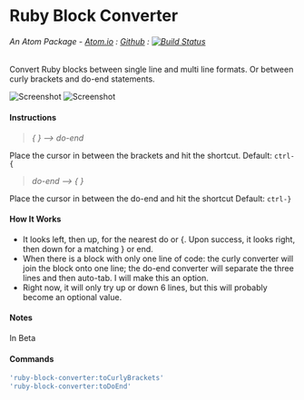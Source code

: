 # Ruby Block Converter
###### An Atom Package - [Atom.io](https://atom.io/packages/ruby-block-converter) : [Github](https://github.com/dsandstrom/atom-ruby-block-converter) : [![Build Status](https://travis-ci.org/dsandstrom/atom-ruby-block-converter.svg?branch=master)](https://travis-ci.org/dsandstrom/atom-ruby-block-converter)

Convert Ruby blocks between single line and multi line formats. Or between curly brackets and do-end statements.

![Screenshot](https://github.com/dsandstrom/atom-ruby-block-converter/raw/master/screen-1.gif) ![Screenshot](https://github.com/dsandstrom/atom-ruby-block-converter/raw/master/screen-2.gif)

#### Instructions
> *{ } --> do-end*

Place the cursor in between the brackets and hit the shortcut. Default: `ctrl-{`

> *do-end --> { }*

Place the cursor in between the do-end and hit the shortcut Default: `ctrl-}`

#### How It Works
* It looks left, then up, for the nearest do or {. Upon success, it looks right, then down for a matching } or end.
* When there is a block with only one line of code: the curly converter will join the block onto one line; the do-end converter will separate the three lines and then auto-tab.  I will make this an option.
* Right now, it will only try up or down 6 lines, but this will probably become an optional value.

#### Notes
In Beta

#### Commands
```coffee
'ruby-block-converter:toCurlyBrackets'
'ruby-block-converter:toDoEnd'
```

